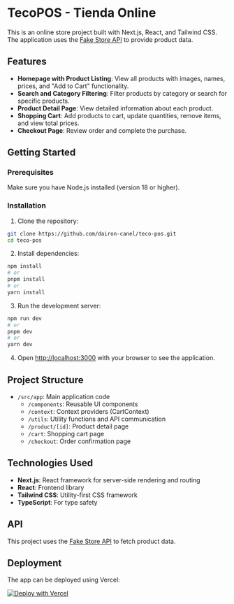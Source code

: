 # TecoPOS - Tienda Online

This is an online store project built with Next.js, React, and Tailwind CSS. The application uses the [Fake Store API](https://fakestoreapi.com/) to provide product data.

## Features

- **Homepage with Product Listing**: View all products with images, names, prices, and "Add to Cart" functionality.
- **Search and Category Filtering**: Filter products by category or search for specific products.
- **Product Detail Page**: View detailed information about each product.
- **Shopping Cart**: Add products to cart, update quantities, remove items, and view total prices.
- **Checkout Page**: Review order and complete the purchase.

## Getting Started

### Prerequisites

Make sure you have Node.js installed (version 18 or higher).

### Installation

1. Clone the repository:

```bash
git clone https://github.com/dairon-canel/teco-pos.git
cd teco-pos
```

2. Install dependencies:

```bash
npm install
# or
pnpm install
# or
yarn install
```

3. Run the development server:

```bash
npm run dev
# or
pnpm dev
# or
yarn dev
```

4. Open [http://localhost:3000](http://localhost:3000) with your browser to see the application.

## Project Structure

- `/src/app`: Main application code
  - `/components`: Reusable UI components
  - `/context`: Context providers (CartContext)
  - `/utils`: Utility functions and API communication
  - `/product/[id]`: Product detail page
  - `/cart`: Shopping cart page
  - `/checkout`: Order confirmation page

## Technologies Used

- **Next.js**: React framework for server-side rendering and routing
- **React**: Frontend library
- **Tailwind CSS**: Utility-first CSS framework
- **TypeScript**: For type safety

## API

This project uses the [Fake Store API](https://fakestoreapi.com/) to fetch product data.

## Deployment

The app can be deployed using Vercel:

[![Deploy with Vercel](https://vercel.com/button)](https://vercel.com/new/git/external?repository-url=https://github.com/your-username/teco-pos)
